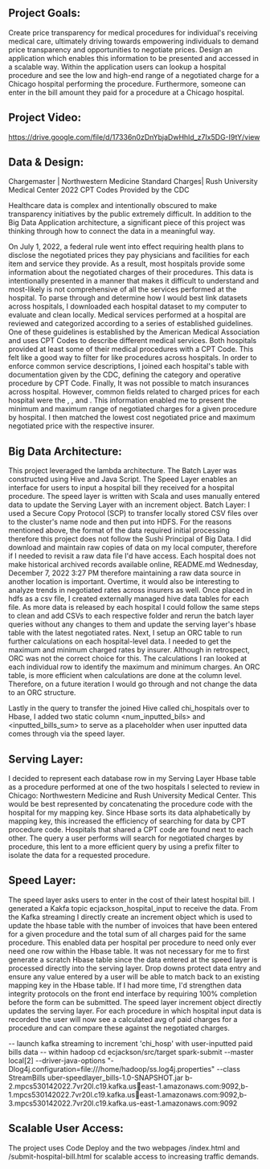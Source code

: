 ## Project Goals:
Create price transparency for medical procedures for individual's receiving medical care, ultimately driving towards 
empowering individuals to demand price transparency and opportunities to negotiate prices. Design an application which 
enables this information to be presented and accessed in a scalable way. 
Within the application users can lookup a hospital procedure and see the low and high-end range of a negotiated charge for 
a Chicago hospital performing the procedure. Furthermore, someone can enter in the bill amount they paid for a procedure 
at a Chicago hospital.

## Project Video:
https://drive.google.com/file/d/17336n0zDnYbjaDwHhld_z7Ix5DG-I9tY/view

## Data & Design:
Chargemaster | Northwestern Medicine
Standard Charges| Rush University Medical Center
2022 CPT Codes Provided by the CDC

Healthcare data is complex and intentionally obscured to make transparency initiatives by the public extremely difficult. In 
addition to the Big Data Application architecture, a significant piece of this project was thinking through how to connect the 
data in a meaningful way. 

On July 1, 2022, a federal rule went into effect requiring health plans to disclose the negotiated prices they pay physicians
and facilities for each item and service they provide. As a result, most hospitals provide some information about the 
negotiated charges of their procedures. This data is intentionally presented in a manner that makes it difficult to understand 
and most-likely is not comprehensive of all the services performed at the hospital. To parse through and determine how I 
would best link datasets across hospitals, I downloaded each hospital dataset to my computer to evaluate and clean locally. 
Medical services performed at a hospital are reviewed and categorized according to a series of established guidelines. One 
of these guidelines is established by the American Medical Association and uses CPT Codes to describe different medical 
services. Both hospitals provided at least some of their medical procedures with a CPT Code. This felt like a good way to filter 
for like procedures across hospitals. In order to enforce common service descriptions, I joined each hospital's table with 
documentation given by the CDC, defining the category and operative procedure by CPT Code. 
Finally, It was not possible to match insurances across hospital. However, common fields related to charged prices for each 
hospital were the <minimum negotiated charge>, <maximum negotiated charge>, and <discounted cash price>. This 
information enabled me to present the minimum and maximum range of negotiated charges for a given procedure by 
hospital. I then matched the lowest cost negotiated price and maximum negotiated price with the respective insurer. 
  
## Big Data Architecture:

This project leveraged the lambda architecture. The Batch Layer was constructed using Hive and Java Script. The Speed Layer 
enables an interface for users to input a hospital bill they received for a hospital procedure. The speed layer is written with 
Scala and uses manually entered data to update the Serving Layer with an increment object.
Batch Layer:
I used a Secure Copy Protocol (SCP) to transfer locally stored CSV files over to the cluster's name node and then put into 
HDFS. For the reasons mentioned above, the format of the data required initial processing therefore this project does not 
follow the Sushi Principal of Big Data. I did download and maintain raw copies of data on my local computer, therefore if I 
needed to revisit a raw data file I'd have access. Each hospital does not make historical archived records available online, 
README.md Wednesday, December 7, 2022 3:27 PM
therefore maintaining a raw data source in another location is important. Overtime, it would also be interesting to analyze 
trends in negotiated rates across insurers as well. 
Once placed in hdfs as a csv file, I created externally managed hive data tables for each file. As more data is released by each 
hospital I could follow the same steps to clean and add CSVs to each respective folder and rerun the batch layer queries 
without any changes to them and update the serving layer's hbase table with the latest negotiated rates. 
Next, I setup an ORC table to run further calculations on each hospital-level data. I needed to get the maximum and 
minimum charged rates by insurer. Although in retrospect, ORC was not the correct choice for this. The calculations I ran 
looked at each individual row to identify the maximum and minimum charges. An ORC table, is more efficient when 
calculations are done at the column level. Therefore, on a future iteration I would go through and not change the data to an 
ORC structure.
 
Lastly in the query to transfer the joined Hive called chi_hospitals over to Hbase, I added two static column 
<num_inputted_bils> and <inputted_bills_sum> to serve as a placeholder when user inputted data comes through via the 
speed layer. 
  
## Serving Layer:
I decided to represent each database row in my Serving Layer Hbase table as a procedure performed at one of the two 
hospitals I selected to review in Chicago: Northwestern Medicine and Rush University Medical Center. This would be best 
represented by concatenating the procedure code with the hospital for my mapping key. Since Hbase sorts its data 
alphabetically by mapping key, this increased the efficiency of searching for data by CPT procedure code. Hospitals that 
shared a CPT code are found next to each other. The query a user performs will search for negotiated charges by procedure, 
this lent to a more efficient query by using a prefix filter to isolate the data for a requested procedure.

## Speed Layer:
The speed layer asks users to enter in the cost of their latest hospital bill. I generated a Kakfa topic ecjackson_hospital_input 
to receive the data. From the Kafka streaming I directly create an increment object which is used to update the hbase table 
with the number of invoices that have been entered for a given procedure and the total sum of all charges paid for the same 
procedure. This enabled data per hospital per procedure to need only ever need one row within the Hbase table. 
It was not necessary for me to first generate a scratch Hbase table since the data entered at the speed layer is processed 
directly into the serving layer. Drop downs protect data entry and ensure any value entered by a user will be able to match 
back to an existing mapping key in the Hbase table. If I had more time, I'd strengthen data integrity protocols on the front 
end interface by requiring 100% completion before the form can be submitted.
The speed layer increment object directly updates the serving layer. For each procedure in which hospital input data is 
recorded the user will now see a calculated avg of paid charges for a procedure and can compare these against the 
negotiated charges. 
  
-- launch kafka streaming to increment 'chi_hosp' with user-inputted paid bills data
-- within hadoop
cd ecjackson/src/target
spark-submit --master local[2] --driver-java-options "-Dlog4j.configuration=file:///home/hadoop/ss.log4j.properties" --class 
StreamBills uber-speedlayer_bills-1.0-SNAPSHOT.jar b-2.mpcs530142022.7vr20l.c19.kafka.useast-1.amazonaws.com:9092,b-1.mpcs530142022.7vr20l.c19.kafka.useast-1.amazonaws.com:9092,b-3.mpcs530142022.7vr20l.c19.kafka.us-east-1.amazonaws.com:9092

## Scalable User Access:
The project uses Code Deploy and the two webpages /index.html and /submit-hospital-bill.html for scalable access to increasing traffic demands.
 
